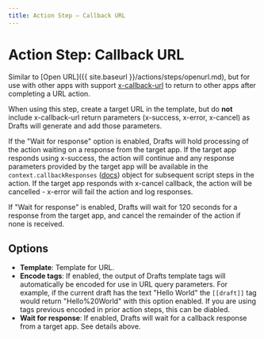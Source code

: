 ```yaml
---
title: Action Step – Callback URL
---
```

# Action Step: Callback URL

Similar to [Open URL]({{ site.baseurl }}/actions/steps/openurl.md), but for use with other apps with support [x-callback-url](http://x-callback-url.com/) to return to other apps after completing a URL action.

When using this step, create a target URL in the template, but do **not** include x-callback-url return parameters (x-success, x-error, x-cancel) as Drafts will generate and add those parameters.

If the "Wait for response" option is enabled, Drafts will hold processing of the action waiting on a response from the target app. If the target app responds using x-success, the action will continue and any response parameters provided by the target app will be available in the `context.callbackResponses` ([docs](https://github.com/agiletortoise/drafts-documentation/wiki/Context)) object for subsequent script steps in the action. If the target app responds with x-cancel callback, the action will be cancelled - x-error will fail the action and log responses.

If "Wait for response" is enabled, Drafts will wait for 120 seconds for a response from the target app, and cancel the remainder of the action if none is received.

## Options

- **Template**: Template for URL.
- **Encode tags**: If enabled, the output of Drafts template tags will automatically be encoded for use in URL query parameters. For example, if the current draft has the text "Hello World" the `[[draft]]` tag would return "Hello%20World" with this option enabled. If you are using tags previous encoded in prior action steps, this can be diabled.
- **Wait for response**: If enabled, Drafts will wait for a callback response from a target app. See details above.

